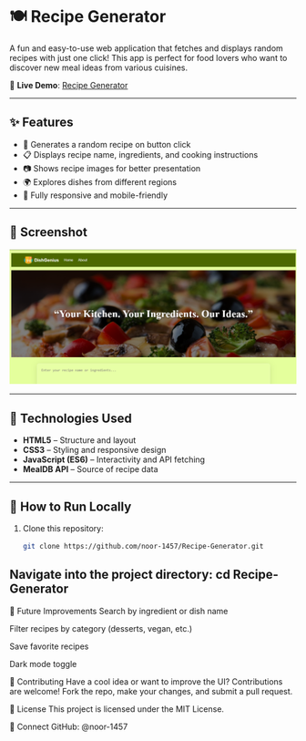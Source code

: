 # 🍽️ Recipe Generator

A fun and easy-to-use web application that fetches and displays random recipes with just one click! This app is perfect for food lovers who want to discover new meal ideas from various cuisines.

🔗 **Live Demo**: [Recipe Generator](https://noor-1457.github.io/Recipe-Generator/)

---

## ✨ Features

- 🍲 Generates a random recipe on button click
- 📋 Displays recipe name, ingredients, and cooking instructions
- 📷 Shows recipe images for better presentation
- 🌍 Explores dishes from different regions
- 📱 Fully responsive and mobile-friendly

---

## 📸 Screenshot

![Recipe Generator Screenshot](./screenshot.png)


---

## 🚀 Technologies Used

- **HTML5** – Structure and layout  
- **CSS3** – Styling and responsive design  
- **JavaScript (ES6)** – Interactivity and API fetching  
- **MealDB API** – Source of recipe data

---

## 📂 How to Run Locally

1. Clone this repository:
   ```bash
   git clone https://github.com/noor-1457/Recipe-Generator.git

Navigate into the project directory:
cd Recipe-Generator
---
📌 Future Improvements
Search by ingredient or dish name

Filter recipes by category (desserts, vegan, etc.)

Save favorite recipes

Dark mode toggle

🙌 Contributing
Have a cool idea or want to improve the UI? Contributions are welcome! Fork the repo, make your changes, and submit a pull request.

📃 License
This project is licensed under the MIT License.

🤝 Connect
GitHub: @noor-1457
